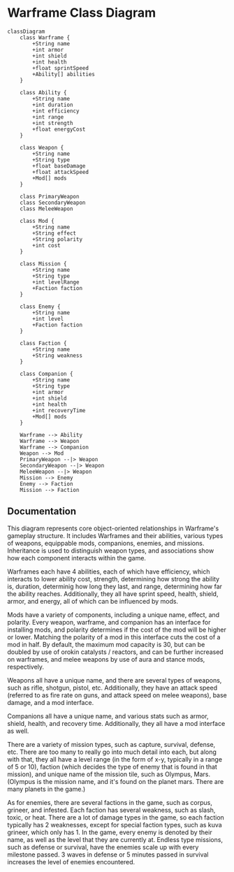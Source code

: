 # Warframe Class Diagram

```mermaid
classDiagram
    class Warframe {
        +String name
        +int armor
        +int shield
        +int health
        +float sprintSpeed
        +Ability[] abilities
    }

    class Ability {
        +String name
        +int duration
        +int efficiency
        +int range
        +int strength
        +float energyCost
    }

    class Weapon {
        +String name
        +String type
        +float baseDamage
        +float attackSpeed
        +Mod[] mods
    }

    class PrimaryWeapon
    class SecondaryWeapon
    class MeleeWeapon

    class Mod {
        +String name
        +String effect
        +String polarity
        +int cost
    }

    class Mission {
        +String name
        +String type
        +int levelRange
        +Faction faction
    }

    class Enemy {
        +String name
        +int level
        +Faction faction
    }

    class Faction {
        +String name
        +String weakness
    }

    class Companion {
        +String name
        +String type
        +int armor
        +int shield
        +int health
        +int recoveryTime
        +Mod[] mods
    }

    Warframe --> Ability
    Warframe --> Weapon
    Warframe --> Companion
    Weapon --> Mod
    PrimaryWeapon --|> Weapon
    SecondaryWeapon --|> Weapon
    MeleeWeapon --|> Weapon
    Mission --> Enemy
    Enemy --> Faction
    Mission --> Faction
```

## Documentation
This diagram represents core object-oriented relationships in Warframe's gameplay structure. It includes Warframes and their abilities, various types of weapons, equippable mods, companions, enemies, and missions. Inheritance is used to distinguish weapon types, and associations show how each component interacts within the game.

Warframes each have 4 abilities, each of which have efficiency, which interacts to lower ability cost, strength, determining how strong the ability is, duration, determinig how long they last, and range, determining how far the ability reaches. Additionally, they all have sprint speed, health, shield, armor, and energy, all of which can be influenced by mods.

Mods have a variety of components, including a unique name, effect, and polarity. Every weapon, warframe, and companion has an interface for installing mods, and polarity determines if the cost of the mod will be higher or lower. Matching the polarity of a mod in this interface cuts the cost of a mod in half. By default, the maximum mod capacity is 30, but can be doubled by use of orokin catalysts / reactors, and can be further increased on warframes, and melee weapons by use of aura and stance mods, respectively.

Weapons all have a unique name, and there are several types of weapons, such as rifle, shotgun, pistol, etc. Additionally, they have an attack speed (referred to as fire rate on guns, and attack speed on melee weapons), base damage, and a mod interface.

Companions all have a unique name, and various stats such as armor, shield, health, and recovery time. Additionally, they all have a mod interface as well.

There are a variety of mission types, such as capture, survival, defense, etc. There are too many to really go into much detail into each, but along with that, they all have a level range (in the form of x-y, typically in a range of 5 or 10), faction (which decides the type of enemy that is found in that mission), and unique name of the mission tile, such as Olympus, Mars. (Olympus is the mission name, and it's found on the planet mars. There are many planets in the game.)

As for enemies, there are several factions in the game, such as corpus, grineer, and infested. Each faction has several weakness, such as slash, toxic, or heat. There are a lot of damage types in the game, so each faction typically has 2 weaknesses, except for special faction types, such as kuva grineer, which only has 1. In the game, every enemy is denoted by their name, as well as the level that they are currently at. Endless type missions, such as defense or survival, have the enemies scale up with every milestone passed. 3 waves in defense or 5 minutes passed in survival increases the level of enemies encountered.